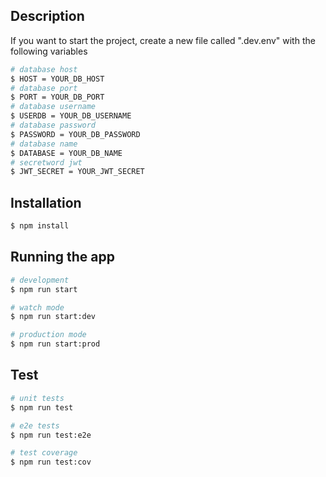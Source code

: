 ## Description

If you want to start the project, create a new file called ".dev.env" with the following variables

```bash
# database host
$ HOST = YOUR_DB_HOST
# database port
$ PORT = YOUR_DB_PORT
# database username
$ USERDB = YOUR_DB_USERNAME
# database password
$ PASSWORD = YOUR_DB_PASSWORD
# database name
$ DATABASE = YOUR_DB_NAME
# secretword jwt
$ JWT_SECRET = YOUR_JWT_SECRET
```

## Installation

```bash
$ npm install
```

## Running the app

```bash
# development
$ npm run start

# watch mode
$ npm run start:dev

# production mode
$ npm run start:prod
```

## Test

```bash
# unit tests
$ npm run test

# e2e tests
$ npm run test:e2e

# test coverage
$ npm run test:cov
```
